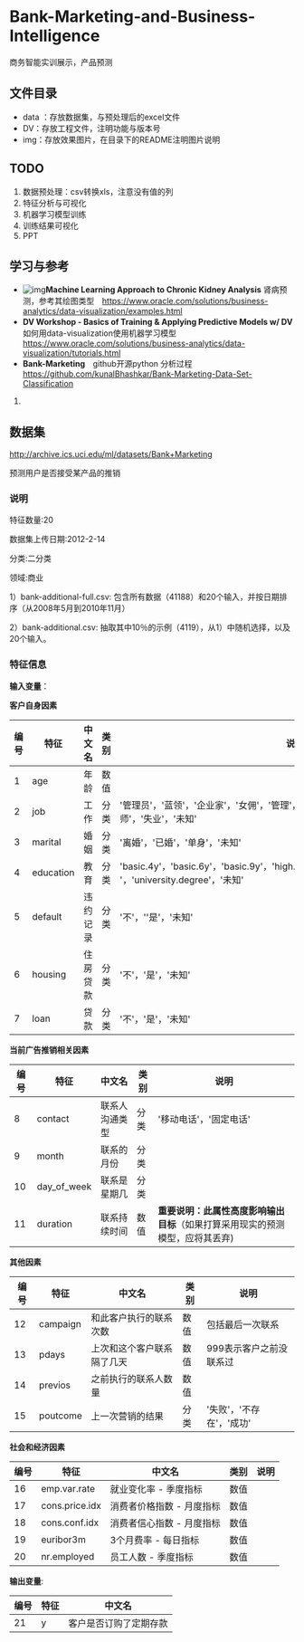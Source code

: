 # Bank-Marketing-and-Business-Intelligence
商务智能实训展示，产品预测

## 文件目录

* data ：存放数据集，与预处理后的excel文件
* DV：存放工程文件，注明功能与版本号
* img：存放效果图片，在目录下的README注明图片说明

## TODO

1. 数据预处理：csv转换xls，注意没有值的列
2. 特征分析与可视化
3. 机器学习模型训练
4. 训练结果可视化
5. PPT

## 学习与参考

* ![img](https://www.oracle.com/webfolder/s/analytic-store/i/sample.png)**Machine Learning Approach to Chronic Kidney Analysis** 肾病预测，参考其绘图类型　<https://www.oracle.com/solutions/business-analytics/data-visualization/examples.html>
* **DV Workshop - Basics of Training & Applying Predictive Models w/ DV**　如何用data-visualization使用机器学习模型　<https://www.oracle.com/solutions/business-analytics/data-visualization/tutorials.html>
* **Bank-Marketing**　github开源python 分析过程 <https://github.com/kunalBhashkar/Bank-Marketing-Data-Set-Classification>

1. 

## 数据集

http://archive.ics.uci.edu/ml/datasets/Bank+Marketing

预测用户是否接受某产品的推销

### 说明

特征数量:20

数据集上传日期:2012-2-14

分类:二分类

领域:商业

1）bank-additional-full.csv: 包含所有数据（41188）和20个输入，并按日期排序（从2008年5月到2010年11月） 

2）bank-additional.csv: 抽取其中10％的示例（4119），从1）中随机选择，以及20个输入。



### 特征信息

**输入变量**：

**客户自身因素**

| 编号 | 特征      | 中文名   | 类别 | 说明                                                         |
| ---- | --------- | -------- | ---- | ------------------------------------------------------------ |
| 1    | age       | 年龄     | 数值 |                                                              |
| 2    | job       | 工作     | 分类 | '管理员'，'蓝领'，'企业家'，'女佣'，'管理'，'退休' ，'自雇人士'，'服务'，'学生'，'技师'，'失业'，'未知' |
| 3    | marital   | 婚姻     | 分类 | '离婚'，'已婚'，'单身'，'未知'                               |
| 4    | education | 教育     | 分类 | 'basic.4y'，'basic.6y'，'basic.9y'，'high.school'，'illiterate'，'professional.course '，'university.degree'，'未知' |
| 5    | default   | 违约记录 | 分类 | '不'，''是'，'未知'                                          |
| 6    | housing   | 住房贷款 | 分类 | '不'，'是'，'未知'                                           |
| 7    | loan      | 贷款     | 分类 | '不'，'是'，'未知'                                           |



**当前广告推销相关因素**

| 编号 | 特征        | 中文名         | 类别 | 说明                                                         |
| ---- | ----------- | -------------- | ---- | ------------------------------------------------------------ |
| 8    | contact     | 联系人沟通类型 | 分类 | '移动电话'，'固定电话'                                       |
| 9    | month       | 联系的月份     | 分类 |                                                              |
| 10   | day_of_week | 联系是星期几   | 分类 |                                                              |
| 11   | duration    | 联系持续时间   | 数值 | **重要说明：此属性高度影响输出目标**（如果打算采用现实的预测模型，应将其丢弃) |



**其他因素**

| 编号 | 特征     | 中文名                     | 类别 | 说明                     |
| ---- | -------- | -------------------------- | ---- | ------------------------ |
| 12   | campaign | 和此客户执行的联系次数     | 数值 | 包括最后一次联系         |
| 13   | pdays    | 上次和这个客户联系隔了几天 | 数值 | 999表示客户之前没联系过  |
| 14   | previos  | 之前执行的联系人数量       | 数值 |                          |
| 15   | poutcome | 上一次营销的结果           | 分类 | '失败'，'不存在'，'成功' |



**社会和经济因素** 

| 编号 | 特征           | 中文名                    | 类别 | 说明                     |
| ---- | -------------- | ------------------------- | ---- | ------------------------ |
| 16   | emp.var.rate   | 就业变化率 - 季度指标     | 数值 |        |
| 17   | cons.price.idx | 消费者价格指数 - 月度指标 | 数值 |   |
| 18   | cons.conf.idx  | 消费者信心指数 - 月度指标 | 数值 |                          |
| 19   | euribor3m      | 3个月费率 - 每日指标      | 数值 | |
| 20   | nr.employed    | 员工人数 - 季度指标       | 数值 |                          |



**输出变量**:

| 编号 | 特征 | 中文名                 |
| ---- | ---- | ---------------------- |
| 21   | y    | 客户是否订购了定期存款 |